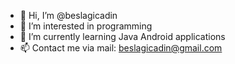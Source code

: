 - 👋 Hi, I’m @beslagicadin
- 👀 I’m interested in programming 
- 🌱 I’m currently learning Java Android applications
- 📫 Contact me via mail: beslagicadin@gmail.com

<!---
beslagicadin/beslagicadin is a ✨ special ✨ repository because its `README.md` (this file) appears on your GitHub profile.
You can click the Preview link to take a look at your changes.
--->
